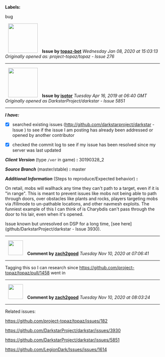 **Labels:**

bug



<a href="https://github.com/topaz-bot"><img src="https://avatars3.githubusercontent.com/u/59651103?v=4" width="96" height="96" hspace="10"></img></a> **Issue by [topaz-bot](https://github.com/topaz-bot)**
_Wednesday Jan 08, 2020 at 15:03:13_
_Originally opened as: project-topaz/topaz - Issue 276_

----

<a href="https://github.com/isotor"><img src="https://avatars2.githubusercontent.com/u/43398624?v=4"  width="96" height="96" hspace="10"></img></a> **Issue by [isotor](https://github.com/isotor)**
_Tuesday Apr 16, 2019 at 06:40 GMT_
_Originally opened as DarkstarProject/darkstar - Issue 5851_

----

<!-- place 'x' mark between square [] brackets to checkmark box -->

**_I have:_**

- [x] searched existing issues (http://github.com/darkstarproject/darkstar - Issue ) to see if the issue I am posting has already been addressed or opened by another contributor
- [x] checked the commit log to see if my issue has been resolved since my server was last updated


<!-- Issues will be closed without being looked into if the following information is missing (unless its not applicable). -->

**_Client Version_** (type `/ver` in game) **:** 30190328_2


**_Source Branch_** (master/stable) **:** master


<!-- If there is a server you know we can reproduce this on right now, please mention it here. -->
**_Additional Information_** (Steps to reproduce/Expected behavior) **:** 

On retail, mobs will wallhack any time they can't path to a target, even if it is "in range". This is meant to prevent issues like mobs not being able to path through doors, over obstacles like plants and rocks, players targeting mobs via /fillmode to un-pathable locations, and other navmesh exploits. The funniest example of this I can think of is Charybdis can't pass through the door to his lair, even when it's opened.

Issue known but unresolved on DSP for a long time, [see here](github/DarkstarProject/darkstar - Issue 3930).



----
<a href="https://github.com/zach2good"><img src="https://avatars3.githubusercontent.com/u/1389729?v=4" width="48" height="48" hspace="10"></img></a> **Comment by [zach2good](https://github.com/zach2good)**
_Tuesday Nov 10, 2020 at 07:06:41_

----

Tagging this so I can research since https://github.com/project-topaz/topaz/pull/1458 went in


----
<a href="https://github.com/zach2good"><img src="https://avatars3.githubusercontent.com/u/1389729?v=4" width="48" height="48" hspace="10"></img></a> **Comment by [zach2good](https://github.com/zach2good)**
_Tuesday Nov 10, 2020 at 08:03:24_

----

Related issues:
https://github.com/project-topaz/topaz/issues/182
https://github.com/DarkstarProject/darkstar/issues/3930
https://github.com/DarkstarProject/darkstar/issues/5851
https://github.com/LegionDark/Issues/issues/1614

